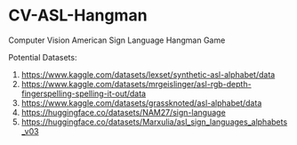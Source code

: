 # CV-ASL-Hangman
Computer Vision American Sign Language Hangman Game


Potential Datasets:
1. https://www.kaggle.com/datasets/lexset/synthetic-asl-alphabet/data
2. https://www.kaggle.com/datasets/mrgeislinger/asl-rgb-depth-fingerspelling-spelling-it-out/data
3. https://www.kaggle.com/datasets/grassknoted/asl-alphabet/data
4. https://huggingface.co/datasets/NAM27/sign-language
5. https://huggingface.co/datasets/Marxulia/asl_sign_languages_alphabets_v03
